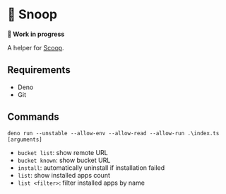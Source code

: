 # 🐶 Snoop

**🚧 Work in progress**

A helper for [Scoop](https://scoop-docs.now.sh/).

## Requirements

- Deno
- Git

## Commands

```
deno run --unstable --allow-env --allow-read --allow-run .\index.ts [arguments]
```

- `bucket list`: show remote URL
- `bucket known`: show bucket URL
- `install`: automatically uninstall if installation failed
- `list`: show installed apps count
- `list <filter>`: filter installed apps by name
